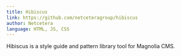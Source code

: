 ```yaml
---
title: Hibiscus
link: https://github.com/netceteragroup/hibiscus
author: Netcetera
language: HTML, JS, CSS
---
```


Hibiscus is a style guide and pattern library tool for Magnolia CMS.
